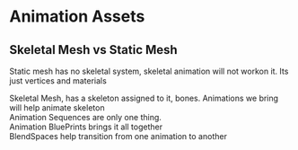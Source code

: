 # Animation Assets
## Skeletal Mesh vs Static Mesh

Static mesh has no skeletal system, skeletal animation will not workon it. Its just vertices and materials<br>

Skeletal Mesh, has a skeleton assigned to it, bones. Animations we bring will help animate skeleton<br>
Animation Sequences are only one thing.<br>
Animation BluePrints brings it all together <br>
BlendSpaces help transition from one animation to another